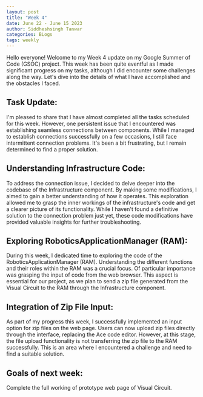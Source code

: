 ```yaml
---
layout: post
title: "Week 4"
date: June 22 - June 15 2023
author: Siddheshsingh Tanwar
categories: BLogs
tags: weekly
---
```


Hello everyone! Welcome to my Week 4 update on my Google Summer of Code (GSOC) project. This week has been quite eventful as I made significant progress on my tasks, although I did encounter some challenges along the way. Let's dive into the details of what I have accomplished and the obstacles I faced.

## Task Update:
I'm pleased to share that I have almost completed all the tasks scheduled for this week. However, one persistent issue that I encountered was establishing seamless connections between components. While I managed to establish connections successfully on a few occasions, I still face intermittent connection problems. It's been a bit frustrating, but I remain determined to find a proper solution.

## Understanding Infrastructure Code:
To address the connection issue, I decided to delve deeper into the codebase of the Infrastructure component. By making some modifications, I aimed to gain a better understanding of how it operates. This exploration allowed me to grasp the inner workings of the infrastructure's code and get a clearer picture of its functionality. While I haven't found a definitive solution to the connection problem just yet, these code modifications have provided valuable insights for further troubleshooting.

## Exploring RoboticsApplicationManager (RAM):
During this week, I dedicated time to exploring the code of the RoboticsApplicationManager (RAM). Understanding the different functions and their roles within the RAM was a crucial focus. Of particular importance was grasping the input of code from the web browser. This aspect is essential for our project, as we plan to send a zip file generated from the Visual Circuit to the RAM through the Infrastructure component.

## Integration of Zip File Input:
As part of my progress this week, I successfully implemented an input option for zip files on the web page. Users can now upload zip files directly through the interface, replacing the Ace code editor. However, at this stage, the file upload functionality is not transferring the zip file to the RAM successfully. This is an area where I encountered a challenge and need to find a suitable solution.
## Goals of next week:
Complete the full working of prototype web page of Visual Circuit.